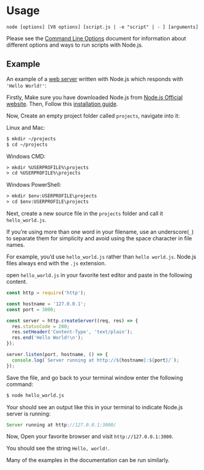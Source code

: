 # Usage

<!--introduced_in=v0.10.0-->
<!--type=misc-->

`node [options] [V8 options] [script.js | -e "script" | - ] [arguments]`

Please see the [Command Line Options][] document for information about
different options and ways to run scripts with Node.js.

## Example
An example of a [web server][] written with Node.js which responds with
`'Hello World!'`:

Firstly, Make sure you have downloaded Node.js from [Node.js Official website](http://nodejs.org/#download).
Then, Follow this [installation guide](https://nodejs.org/en/download/package-manager/).


Now, Create an empty project folder called `projects`, navigate into it:

Linux and Mac:

```txt
$ mkdir ~/projects
$ cd ~/projects
```
Windows CMD:
```txt
> mkdir %USERPROFILE%\projects
> cd %USERPROFILE%\projects
```

Windows PowerShell:

```txt
> mkdir $env:USERPROFILE\projects
> cd $env:USERPROFILE\projects
```

Next, create a new source file in the `projects` folder and call it `hello_world.js`.

If you’re using more than one word in your filename, use an underscore(`_`) to separate them for simplicity and avoid using the space character in file names. 

For example, you’d use `hello_world.js` rather than `hello world.js`.
Node.js files always end with the `.js` extension. 

open `hello_world.js` in your favorite text editor and paste in the following content.


```js
const http = require('http');

const hostname = '127.0.0.1';
const port = 3000;

const server = http.createServer((req, res) => {
  res.statusCode = 200;
  res.setHeader('Content-Type', 'text/plain');
  res.end('Hello World!\n');
});

server.listen(port, hostname, () => {
  console.log(`Server running at http://${hostname}:${port}/`);
});
```
Save the file, and go back to your terminal window enter the following command:

```txt
$ node hello_world.js
```
Your should see an output like this in your terminal to indicate Node.js server is running:
 ```javascript
 Server running at http://127.0.0.1:3000/
 ````
 Now, Open your favorite browser and visit `http://127.0.0.1:3000`.
 
 You should see the string `Hello, world!`. 

Many of the examples in the documentation can be run similarly.

[Command Line Options]: cli.html#cli_command_line_options
[web server]: http.html
